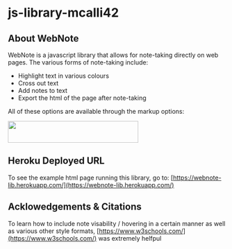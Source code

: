 # js-library-mcalli42

## About WebNote
WebNote is a javascript library that allows for note-taking directly on web pages.
The various forms of note-taking include:
* Highlight text in various colours
* Cross out text
* Add notes to text
* Export the html of the page after note-taking

All of these options are available through the markup options:

<img src="https://github.com/csc309-fall-2020/js-library-mcalli42/blob/master/pub/markup-options.png" width="300" height="50" />


## Heroku Deployed URL
To see the example html page running this library, go to: [https://webnote-lib.herokuapp.com/](https://webnote-lib.herokuapp.com/)


## Acklowedgements & Citations
To learn how to include note visability / hovering in a certain manner as well as various other style formats, [https://www.w3schools.com/](https://www.w3schools.com/) was extremely helfpul
